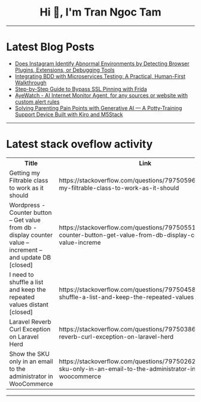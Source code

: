 <h1 align="center">Hi 👋, I'm Tran Ngoc Tam</h1>

---

# Latest Blog Posts 
<!-- BLOG-POST-LIST:START -->
- [Does Instagram Identify Abnormal Environments by Detecting Browser Plugins, Extensions, or Debugging Tools](https://dev.to/kagome/does-instagram-identify-abnormal-environments-by-detecting-browser-plugins-extensions-or-4gbd)
- [Integrating BDD with Microservices Testing: A Practical, Human-First Walkthrough](https://dev.to/ronika_kashyap/integrating-bdd-with-microservices-testing-a-practical-human-first-walkthrough-598c)
- [Step-by-Step Guide to Bypass SSL Pinning with Frida](https://dev.to/r0x5r/step-by-step-guide-to-bypass-ssl-pinning-with-frida-3bpl)
- [AyeWatch - AI Internet Monitor Agent, for any sources or website with custom alert rules](https://dev.to/raj_savaliya/ayewatch-ai-internet-monitor-scrape-and-monitor-data-from-any-sources-or-website-reliably-at-213e)
- [Solving Parenting Pain Points with Generative AI — A Potty-Training Support Device Built with Kiro and M5Stack](https://dev.to/aws-builders/solving-parenting-pain-points-with-generative-ai-a-potty-training-support-device-built-with-kiro-3e2o)
<!-- BLOG-POST-LIST:END -->

---

# Latest stack oveflow activity
<table>
  <tr><th>Title</th><th>Link</th></tr>
  <!-- STACKOVERFLOW:START --><tr><td>Getting my Filtrable class to work as it should</td><td>https://stackoverflow.com/questions/79750596/getting-my-filtrable-class-to-work-as-it-should</td></tr><tr><td>Wordpress - Counter button – Get value from db - display counter value – increment – and update DB [closed]</td><td>https://stackoverflow.com/questions/79750551/wordpress-counter-button-get-value-from-db-display-counter-value-increme</td></tr><tr><td>I need to shuffle a list and keep the repeated values distant [closed]</td><td>https://stackoverflow.com/questions/79750458/i-need-to-shuffle-a-list-and-keep-the-repeated-values-distant</td></tr><tr><td>Laravel Reverb Curl Exception on Laravel Herd</td><td>https://stackoverflow.com/questions/79750386/laravel-reverb-curl-exception-on-laravel-herd</td></tr><tr><td>Show the SKU only in an email to the administrator in WooCommerce</td><td>https://stackoverflow.com/questions/79750262/show-the-sku-only-in-an-email-to-the-administrator-in-woocommerce</td></tr><!-- STACKOVERFLOW:END -->
</table>

---


